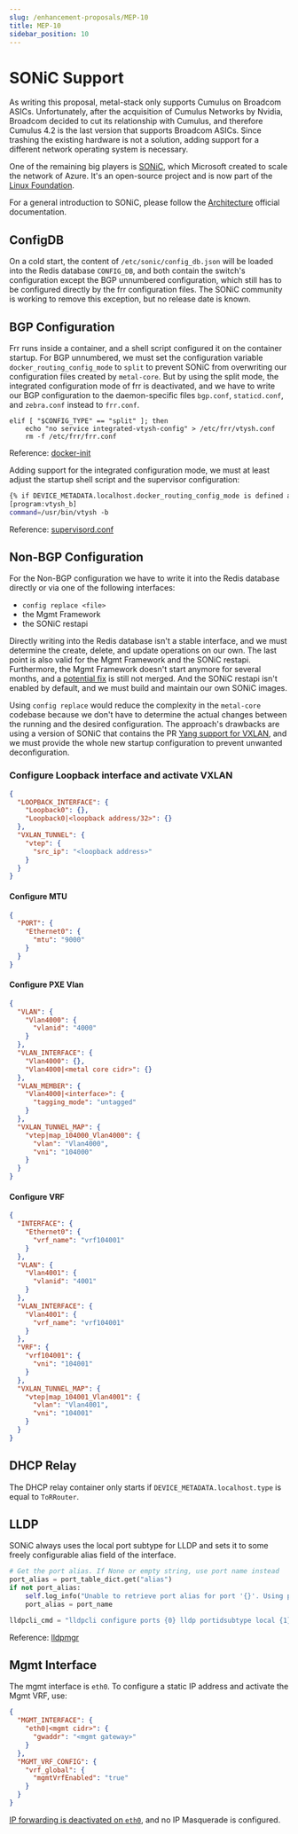 ```yaml
---
slug: /enhancement-proposals/MEP-10
title: MEP-10
sidebar_position: 10
---
```


# SONiC Support

As writing this proposal, metal-stack only supports Cumulus on Broadcom ASICs. Unfortunately, after the acquisition of
Cumulus Networks by Nvidia, Broadcom decided to cut its relationship with Cumulus, and therefore Cumulus 4.2 is the last
version that supports Broadcom ASICs. Since trashing the existing hardware is not a solution, adding support for a
different network operating system is necessary.

One of the remaining big players is [SONiC](https://sonic-net.github.io/SONiC/), which Microsoft created to scale the
network of Azure. It's an open-source project and is now part of the [Linux Foundation](https://www.linuxfoundation.org/press/press-release/software-for-open-networking-in-the-cloud-sonic-moves-to-the-linux-foundation).

For a general introduction to SONiC, please follow the [Architecture](https://github.com/sonic-net/SONiC/wiki/Architecture) official
documentation.

## ConfigDB

On a cold start, the content of `/etc/sonic/config_db.json` will be loaded into the Redis database `CONFIG_DB`, and both
contain the switch's configuration except the BGP unnumbered configuration, which still has to be configured directly by
the frr configuration files. The SONiC community is working to remove this exception, but no release date is known.

## BGP Configuration

Frr runs inside a container, and a shell script configured it on the container startup. For BGP unnumbered, we must set
the configuration variable `docker_routing_config_mode` to `split` to prevent SONiC from overwriting our configuration
files created by `metal-core`. But by using the split mode, the integrated configuration mode of frr is deactivated, and
we have to write our BGP configuration to the daemon-specific files `bgp.conf`, `staticd.conf`, and `zebra.conf` instead
to `frr.conf`.

```shell
elif [ "$CONFIG_TYPE" == "split" ]; then
    echo "no service integrated-vtysh-config" > /etc/frr/vtysh.conf
    rm -f /etc/frr/frr.conf
```

Reference: [docker-init](https://github.com/sonic-net/sonic-buildimage/blob/202205/dockers/docker-fpm-frr/docker_init.sh#L69)

Adding support for the integrated configuration mode, we must at least adjust the startup shell script and the supervisor configuration:

```bash
{% if DEVICE_METADATA.localhost.docker_routing_config_mode is defined and DEVICE_METADATA.localhost.docker_routing_config_mode == "unified" %}
[program:vtysh_b]
command=/usr/bin/vtysh -b
```

Reference: [supervisord.conf](https://github.com/sonic-net/sonic-buildimage/blob/202205/dockers/docker-fpm-frr/frr/supervisord/supervisord.conf.j2#L157)

## Non-BGP Configuration

For the Non-BGP configuration we have to write it into the Redis database directly or via one of the following interfaces:

- `config replace <file>`
- the Mgmt Framework
- the SONiC restapi

Directly writing into the Redis database isn't a stable interface, and we must determine the create, delete, and update
operations on our own. The last point is also valid for the Mgmt Framework and the SONiC restapi. Furthermore, the
Mgmt Framework doesn't start anymore for several months, and a [potential fix](https://github.com/sonic-net/sonic-buildimage/pull/10893)
is still not merged. And the SONiC restapi isn't enabled by default, and we must build and maintain our own SONiC images.

Using `config replace` would reduce the complexity in the `metal-core` codebase because we don't have to determine the
actual changes between the running and the desired configuration. The approach's drawbacks are using a version of SONiC
that contains the PR [Yang support for VXLAN](https://github.com/sonic-net/sonic-buildimage/pull/7294), and we must provide
the whole new startup configuration to prevent unwanted deconfiguration.

### Configure Loopback interface and activate VXLAN

```json
{
  "LOOPBACK_INTERFACE": {
    "Loopback0": {},
    "Loopback0|<loopback address/32>": {}
  },
  "VXLAN_TUNNEL": {
    "vtep": {
      "src_ip": "<loopback address>"
    }
  }
}
```

#### Configure MTU

```json
{
  "PORT": {
    "Ethernet0": {
      "mtu": "9000"
    }
  }
}
```

#### Configure PXE Vlan

```json
{
  "VLAN": {
    "Vlan4000": {
      "vlanid": "4000"
    }
  },
  "VLAN_INTERFACE": {
    "Vlan4000": {},
    "Vlan4000|<metal core cidr>": {}
  },
  "VLAN_MEMBER": {
    "Vlan4000|<interface>": {
      "tagging_mode": "untagged"
    }
  },
  "VXLAN_TUNNEL_MAP": {
    "vtep|map_104000_Vlan4000": {
      "vlan": "Vlan4000",
      "vni": "104000"
    }
  }
}
```

#### Configure VRF

```json
{
  "INTERFACE": {
    "Ethernet0": {
      "vrf_name": "vrf104001"
    }
  },
  "VLAN": {
    "Vlan4001": {
      "vlanid": "4001"
    }
  },
  "VLAN_INTERFACE": {
    "Vlan4001": {
      "vrf_name": "vrf104001"
    }
  },
  "VRF": {
    "vrf104001": {
      "vni": "104001"
    }
  },
  "VXLAN_TUNNEL_MAP": {
    "vtep|map_104001_Vlan4001": {
      "vlan": "Vlan4001",
      "vni": "104001"
    }
  }
}
```

## DHCP Relay

The DHCP relay container only starts if `DEVICE_METADATA.localhost.type` is equal to `ToRRouter`.

## LLDP

SONiC always uses the local port subtype for LLDP and sets it to some freely configurable alias field of the interface.

```python
# Get the port alias. If None or empty string, use port name instead
port_alias = port_table_dict.get("alias")
if not port_alias:
    self.log_info("Unable to retrieve port alias for port '{}'. Using port name instead.".format(port_name))
    port_alias = port_name

lldpcli_cmd = "lldpcli configure ports {0} lldp portidsubtype local {1}".format(port_name, port_alias)
```

Reference: [lldpmgr](https://github.com/sonic-net/sonic-buildimage/blob/202205/dockers/docker-lldp/lldpmgrd#L153)

## Mgmt Interface

The mgmt interface is `eth0`. To configure a static IP address and activate the Mgmt VRF, use:

```json
{
  "MGMT_INTERFACE": {
    "eth0|<mgmt cidr>": {
      "gwaddr": "<mgmt gateway>"
    }
  },
  "MGMT_VRF_CONFIG": {
    "vrf_global": {
      "mgmtVrfEnabled": "true"
    }
  }
}
```

[IP forwarding is deactivated on `eth0`](https://github.com/sonic-net/sonic-buildimage/blob/202205/files/image_config/sysctl/sysctl-net.conf#L7), and no IP Masquerade is configured.
